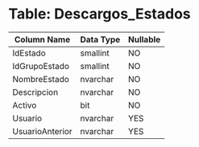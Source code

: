 # Table: Descargos_Estados

| Column Name | Data Type | Nullable |
|-------------|-----------|----------|
| IdEstado | smallint | NO |
| IdGrupoEstado | smallint | NO |
| NombreEstado | nvarchar | NO |
| Descripcion | nvarchar | NO |
| Activo | bit | NO |
| Usuario | nvarchar | YES |
| UsuarioAnterior | nvarchar | YES |
